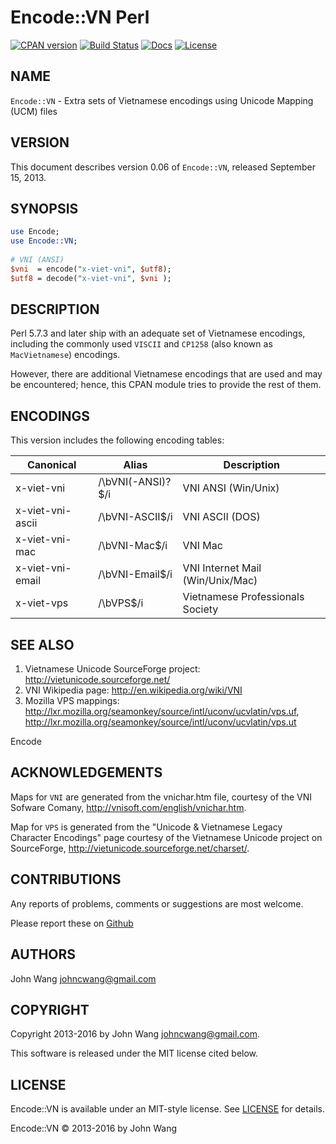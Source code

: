 Encode::VN Perl
===============

[![CPAN version][version-svg]][version-link]
[![Build Status][build-status-svg]][build-status-link]
[![Docs][docs-metacpan-svg]][docs-metacpan-link]
[![License][license-svg]][license-link]

## NAME

`Encode::VN` - Extra sets of Vietnamese encodings using Unicode Mapping (UCM) files

## VERSION

This document describes version 0.06 of `Encode::VN`, released September 15, 2013.

## SYNOPSIS

```perl
use Encode;
use Encode::VN;
 
# VNI (ANSI)
$vni  = encode("x-viet-vni", $utf8);
$utf8 = decode("x-viet-vni", $vni );
```

## DESCRIPTION

Perl 5.7.3 and later ship with an adequate set of Vietnamese encodings, including the commonly used `VISCII` and `CP1258` (also known as `MacVietnamese`) encodings.

However, there are additional Vietnamese encodings that are used and may be encountered; hence, this CPAN module tries to provide the rest of them.

## ENCODINGS

This version includes the following encoding tables:

Canonical        | Alias             | Description
-----------------|-------------------|-----------------------------------------
x-viet-vni       | /\bVNI(-ANSI)?$/i | VNI ANSI (Win/Unix)
x-viet-vni-ascii | /\bVNI-ASCII$/i   | VNI ASCII (DOS)
x-viet-vni-mac   | /\bVNI-Mac$/i     | VNI Mac
x-viet-vni-email | /\bVNI-Email$/i   | VNI Internet Mail (Win/Unix/Mac)
x-viet-vps       | /\bVPS$/i         | Vietnamese Professionals Society

## SEE ALSO

1. Vietnamese Unicode SourceForge project: http://vietunicode.sourceforge.net/
1. VNI Wikipedia page: http://en.wikipedia.org/wiki/VNI
1. Mozilla VPS mappings: http://lxr.mozilla.org/seamonkey/source/intl/uconv/ucvlatin/vps.uf, http://lxr.mozilla.org/seamonkey/source/intl/uconv/ucvlatin/vps.ut

Encode

## ACKNOWLEDGEMENTS

Maps for `VNI` are generated from the vnichar.htm file, courtesy of the VNI Sofware Comany, http://vnisoft.com/english/vnichar.htm.

Map for `VPS` is generated from the "Unicode & Vietnamese Legacy Character Encodings" page courtesy of the Vietnamese Unicode project on SourceForge, http://vietunicode.sourceforge.net/charset/.

## CONTRIBUTIONS

Any reports of problems, comments or suggestions are most welcome.

Please report these on [Github](https://github.com/grokify/encode-vn-perl)

## AUTHORS

John Wang <johncwang@gmail.com>

## COPYRIGHT

Copyright 2013-2016 by John Wang <johncwang@gmail.com>.

This software is released under the MIT license cited below.

## LICENSE

Encode::VN is available under an MIT-style license. See [LICENSE](LICENSE) for details.

Encode::VN &copy; 2013-2016 by John Wang

 [version-svg]: https://badge.fury.io/pl/Encode-VN.svg
 [version-link]: https://badge.fury.io/pl/Encode-VN
 [build-status-svg]: https://travis-ci.org/grokify/encode-vn-perl.svg?branch=master
 [build-status-link]: https://travis-ci.org/grokify/encode-vn-perl
 [docs-metacpan-svg]: https://img.shields.io/badge/docs-metacpan-blue.svg
 [docs-metacpan-link]: https://metacpan.org/pod/Encode::VN
 [license-svg]: https://img.shields.io/badge/license-MIT-blue.svg
 [license-link]: https://raw.githubusercontent.com/grokify/encode-vn-perl/master/LICENSE
